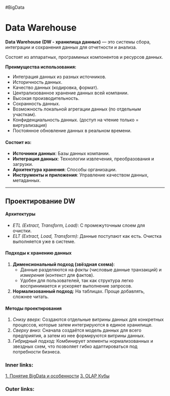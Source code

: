#BigData

# Data Warehouse

**Data Warehouse (DW - хранилища данных)** — это системы сбора, интеграции и сохранения данных для отчетности и анализа. 

Состоят из аппаратных, программных компонентов и ресурсов данных.

**Преимущества использования:**
- Интеграция данных из разных источников.
- Историчность данных.
- Качество данных (кодировка, формат).
- Централизованное хранение данных всей компании.
- Высокая производительность.
- Сохранность данных.
- Возможность локальной агрегации данных (по отдельным участкам).
- Конфиденциальность данных. (доступ на чтение только = виртуализация)
- Постоянное обновление данных в реальном времени.

#### Состоит из:
- **Источники данных**: Базы данных компании.
- **Интеграция данных**: Технологии извлечения, преобразования и загрузки.
- **Архитектура хранения**: Способы организации.
- **Инструменты и приложения**: Управление качеством данных, метаданных.

---
## Проектирование DW

#### Архитектуры
- *ETL (Extract, Transform, Load)*: С промежуточным слоем для очистки.
- *ELT (Extract, Load, Transform)*: Данные поступают как есть. Очистка выполняется уже в системе.

#### Подходы к хранению данных
1. **Дименсиональный подход (звёздная схема)**: 
   - Данные разделяются на *факты* (числовые данные транзакций) и *измерения* (контекст для фактов).
   - Удобен для пользователей, так как структура легко воспринимается и ускоряет выполнение запросов.
2. **Нормализованный подход**: На таблицах. Проще добавлять, сложнее читать.

#### Методы проектирования
1. *Снизу вверх:* Создаются отдельные витрины данных для конкретных процессов, которые затем интегрируются в единое хранилище.
2. *Сверху вниз:* Сначала создаётся модель данных для всего предприятия, а затем из нее формируются витрины данных.
3. *Гибридный подход:* Комбинирует элементы нормализованных и звездных схем, что позволяет гибко адаптироваться под потребности бизнеса.



### Inner links:
[1. Понятие BigData и особенности](2.%20Knowledge/IT%20продукты/Big%20Data/1.%20Понятие%20BigData%20и%20особенности.md)
[3. OLAP Кубы](2.%20Knowledge/IT%20продукты/Big%20Data/3.%20OLAP%20Кубы.md)

### Outer links: